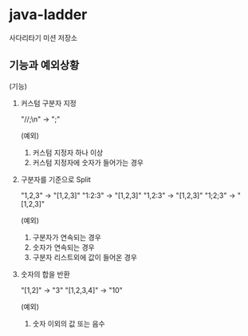 # java-ladder
사다리타기 미션 저장소

## 기능과 예외상황
(기능)
  1. 커스텀 구분자 지정

  	 "//;\n" -> ";"

     (예외)
     1. 커스텀 지정자 하나 이상
     2. 커스텀 지정자에 숫자가 들어가는 경우

  2. 구분자를 기준으로 Split

     "1,2,3" -> "[1,2,3]"
     "1:2:3" -> "[1,2,3]"
     "1,2:3" -> "[1,2,3]"
     "1;2;3" -> "[1,2,3]"

     (예외)
     1. 구분자가 연속되는 경우
     2. 숫자가 연속되는 경우
     3. 구분자 리스트외에 값이 들어온 경우
     
  3. 숫자의 합을 반환

     "[1,2]" -> "3"
     "[1,2,3,4]" -> "10"

     (예외)
     1. 숫자 이외의 값 또는 음수
